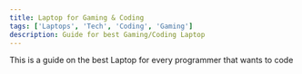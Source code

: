 ```yaml
---
title: Laptop for Gaming & Coding
tags: ['Laptops', 'Tech', 'Coding', 'Gaming']
description: Guide for best Gaming/Coding Laptop
---
```


This is a guide on the best Laptop for every programmer that wants to code